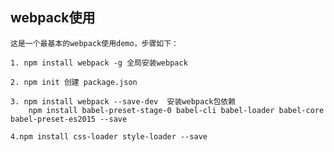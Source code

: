
## webpack使用 

	这是一个最基本的webpack使用demo，步骤如下：
	
	1. npm install webpack -g 全局安装webpack
	
	2. npm init 创建 package.json
	
	3. npm install webpack --save-dev  安装webpack包依赖
		npm install babel-preset-stage-0 babel-cli babel-loader babel-core babel-preset-es2015 --save

	4.npm install css-loader style-loader --save


		